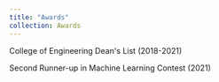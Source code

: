 ```yaml
---
title: "Awards"
collection: Awards
---
```


College of Engineering Dean's List (2018-2021)  

Second Runner-up in Machine Learning Contest (2021)  

